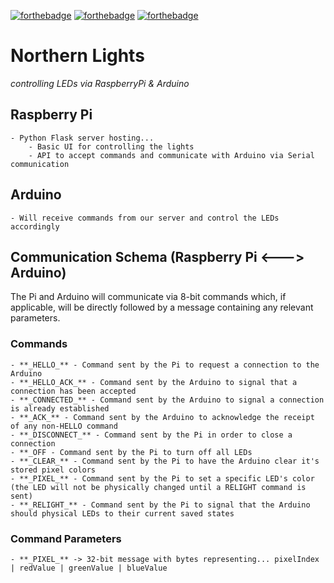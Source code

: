 [![forthebadge](https://forthebadge.com/images/badges/fuck-it-ship-it.svg)](https://forthebadge.com)
[![forthebadge](https://forthebadge.com/images/badges/made-with-c-plus-plus.svg)](https://forthebadge.com)
[![forthebadge](https://forthebadge.com/images/badges/made-with-python.svg)](https://forthebadge.com)

# Northern Lights
*controlling LEDs via RaspberryPi &amp; Arduino*

## Raspberry Pi
	- Python Flask server hosting...
		- Basic UI for controlling the lights
		- API to accept commands and communicate with Arduino via Serial communication

## Arduino
	- Will receive commands from our server and control the LEDs accordingly

## Communication Schema (Raspberry Pi <---> Arduino)
The Pi and Arduino will communicate via 8-bit commands which, if applicable, will be directly followed by a message containing any relevant parameters.

### Commands
	- **_HELLO_** - Command sent by the Pi to request a connection to the Arduino
	- **_HELLO_ACK_** - Command sent by the Arduino to signal that a connection has been accepted
	- **_CONNECTED_** - Command sent by the Arduino to signal a connection is already established
	- **_ACK_** - Command sent by the Arduino to acknowledge the receipt of any non-HELLO command
	- **_DISCONNECT_** - Command sent by the Pi in order to close a connection
	- **_OFF - Command sent by the Pi to turn off all LEDs
	- **_CLEAR_** - Command sent by the Pi to have the Arduino clear it's stored pixel colors
	- **_PIXEL_** - Command sent by the Pi to set a specific LED's color (the LED will not be physically changed until a RELIGHT command is sent)
	- **_RELIGHT_** - Command sent by the Pi to signal that the Arduino should physical LEDs to their current saved states

### Command Parameters
	- **_PIXEL_** -> 32-bit message with bytes representing... pixelIndex | redValue | greenValue | blueValue

